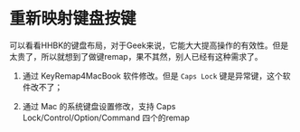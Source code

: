 重新映射键盘按键
================

可以看看HHBK的键盘布局，对于Geek来说，它能大大提高操作的有效性。但是太贵了，所以就想到了做键remap，果不其然，别人已经有这种需求了。

1. 通过 KeyRemap4MacBook 软件修改。但是 `Caps Lock` 键是异常键，这个软件改不了；

2. 通过 Mac 的系统键盘设置修改，支持 Caps Lock/Control/Option/Command 四个的remap

